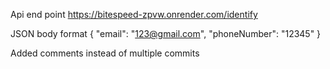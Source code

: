 Api end point
https://bitespeed-zpvw.onrender.com/identify

JSON body format
{
    "email": "123@gmail.com",
    "phoneNumber": "12345"
}

Added comments instead of multiple commits
